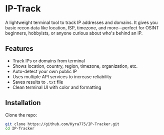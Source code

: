 # IP-Track

A lightweight terminal tool to track IP addresses and domains. It gives you basic recon data like location, ISP, timezone, and more—perfect for OSINT beginners, hobbyists, or anyone curious about who's behind an IP.

## Features

- Track IPs or domains from terminal
- Shows location, country, region, timezone, organization, etc.
- Auto-detect your own public IP
- Uses multiple API services to increase reliability
- Saves results to `.txt` file
- Clean terminal UI with color and formatting

## Installation

Clone the repo:

```bash
git clone https://github.com/Kyra775/IP-Tracker.git
cd IP-Tracker
